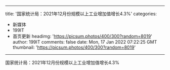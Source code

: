 
---
title: '国家统计局：2021年12月份规模以上工业增加值增长4.3%'
categories: 
 - 新媒体
 - 199IT
 - 首页更新
headimg: 'https://picsum.photos/400/300?random=8019'
author: 199IT
comments: false
date: Mon, 17 Jan 2022 07:22:25 GMT
thumbnail: 'https://picsum.photos/400/300?random=8019'
---

<div>   
国家统计局：2021年12月份规模以上工业增加值增长4.3%  
</div>
            